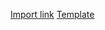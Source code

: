 [Import link](https://5574610.app.netsuite.com/app/setup/assistants/nsimport/importassistant.nl?recid=410&new=T) 
[Template](https://github.com/nt2311-vn/LabGroup_Netsuite/blob/main/CSVs/Sales_Order/create/Template%20SO%20create.csv) 
